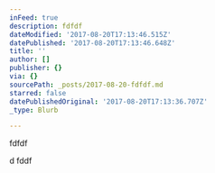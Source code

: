 ```yaml
---
inFeed: true
description: fdfdf
dateModified: '2017-08-20T17:13:46.515Z'
datePublished: '2017-08-20T17:13:46.648Z'
title: ''
author: []
publisher: {}
via: {}
sourcePath: _posts/2017-08-20-fdfdf.md
starred: false
datePublishedOriginal: '2017-08-20T17:13:36.707Z'
_type: Blurb

---
```

fdfdf

d
fddf